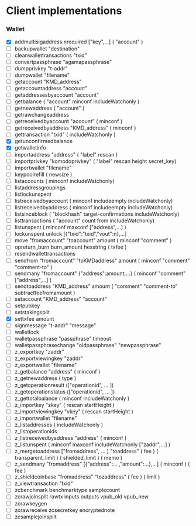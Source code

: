 # Client implementations

### Wallet

- [x]   addmultisigaddress nrequired ["key",...] ( "account" )
- [ ]   backupwallet "destination"
- [ ]   cleanwallettransactions "txid"
- [ ]   convertpassphrase "agamapassphrase"
- [ ]   dumpprivkey "t-addr"
- [ ]   dumpwallet "filename"
- [ ]   getaccount "KMD_address"
- [ ]   getaccountaddress "account"
- [ ]   getaddressesbyaccount "account"
- [ ]   getbalance ( "account" minconf includeWatchonly )
- [ ]   getnewaddress ( "account" )
- [ ]   getrawchangeaddress
- [ ]   getreceivedbyaccount "account" ( minconf )
- [ ]   getreceivedbyaddress "KMD_address" ( minconf )
- [ ]   gettransaction "txid" ( includeWatchonly )
- [x]   getunconfirmedbalance
- [x]   getwalletinfo
- [ ]   importaddress "address" ( "label" rescan )
- [ ]   importprivkey "komodoprivkey" ( "label" rescan height secret_key)
- [ ]   importwallet "filename"
- [ ]   keypoolrefill ( newsize )
- [ ]   listaccounts ( minconf includeWatchonly)
- [ ]   listaddressgroupings
- [ ]   listlockunspent
- [ ]   listreceivedbyaccount ( minconf includeempty includeWatchonly)
- [ ]   listreceivedbyaddress ( minconf includeempty includeWatchonly)
- [ ]   listsinceblock ( "blockhash" target-confirmations includeWatchonly)
- [ ]   listtransactions ( "account" count from includeWatchonly)
- [ ]   listunspent ( minconf maxconf  ["address",...] )
- [ ]   lockunspent unlock [{"txid":"txid","vout":n},...]
- [ ]   move "fromaccount" "toaccount" amount ( minconf "comment" )
- [ ]   opreturn_burn burn_amount hexstring ( txfee )
- [ ]   resendwallettransactions
- [ ]   sendfrom "fromaccount" "toKMDaddress" amount ( minconf "comment" "comment-to" )
- [ ]   sendmany "fromaccount" {"address":amount,...} ( minconf "comment" ["address",...] )
- [ ]   sendtoaddress "KMD_address" amount ( "comment" "comment-to" subtractfeefromamount )
- [ ]   setaccount "KMD_address" "account"
- [ ]   setpubkey
- [ ]   setstakingsplit
- [x]   settxfee amount
- [ ]   signmessage "t-addr" "message"
- [ ]   walletlock
- [ ]   walletpassphrase "passphrase" timeout
- [ ]   walletpassphrasechange "oldpassphrase" "newpassphrase"
- [ ]   z_exportkey "zaddr"
- [ ]   z_exportviewingkey "zaddr"
- [ ]   z_exportwallet "filename"
- [ ]   z_getbalance "address" ( minconf )
- [ ]   z_getnewaddress ( type )
- [ ]   z_getoperationresult (["operationid", ... ]) 
- [ ]   z_getoperationstatus (["operationid", ... ]) 
- [ ]   z_gettotalbalance ( minconf includeWatchonly )
- [ ]   z_importkey "zkey" ( rescan startHeight )
- [ ]   z_importviewingkey "vkey" ( rescan startHeight )
- [ ]   z_importwallet "filename"
- [ ]   z_listaddresses ( includeWatchonly )
- [ ]   z_listoperationids
- [ ]   z_listreceivedbyaddress "address" ( minconf )
- [ ]   z_listunspent ( minconf maxconf includeWatchonly ["zaddr",...] )
- [ ]   z_mergetoaddress ["fromaddress", ... ] "toaddress" ( fee ) ( transparent_limit ) ( shielded_limit ) ( memo )
- [ ]   z_sendmany "fromaddress" [{"address":... ,"amount":...},...] ( minconf ) ( fee )
- [ ]   z_shieldcoinbase "fromaddress" "tozaddress" ( fee ) ( limit )
- [ ]   z_viewtransaction "txid"
- [ ]   zcbenchmark benchmarktype samplecount
- [ ]   zcrawjoinsplit rawtx inputs outputs vpub_old vpub_new
- [ ]   zcrawkeygen
- [ ]   zcrawreceive zcsecretkey encryptednote
- [ ]   zcsamplejoinsplit